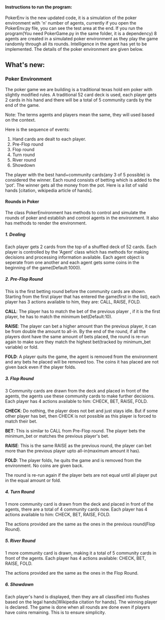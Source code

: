 #### Instructions to run the program:


PokerEnv is the new updated code, it is a simulation of the poker environment with 'n' number of agents, currently if you open the PokerEnv.py file, you can see the test area at the end. If you run the program(You need PokerGame.py in the same folder, it is a dependency) 8 agents are created in a simulated poker environment as they play the game randomly through all its rounds. Intelligence in the agent has yet to be implemented.
The details of the poker environment are given below.







## What's new:

### Poker Environment


The poker game we are building is a traditional texas hold em poker with slightly modified rules. A traditional 52 card deck is used, each player gets 2 cards in his hand and there will be a total of 5 community cards by the end of the game. 

Note: The terms agents and players mean the same, they will used based on the context.

Here is the sequence of events:

1. Hand cards are dealt to each player.
2. Pre-Flop round
3. Flop round
4. Turn round
5. River round
6. Showdown

The player with the best hand+community cards(any 3 of 5 possible) is considered the winner. Each round consists of betting which is added to the 'pot'. The winner gets all the money from the pot. Here is a list of valid hands [citation, wikipedia article of hands].

#### Rounds in Poker

The class PokerEnvironment has methods to control and simulate the rounds of poker and establish and control agents in the environment. It also has methods to render the environment. 


##### 1. Dealing

Each player gets 2 cards from the top of a shuffled deck of 52 cards. Each player is controlled by the 'Agent' class which has methods for making decisions and processing information available. Each agent object is seperate from one another and each agent gets some coins in the beginning of the game(Default:1000).

##### 2. Pre-Flop Round

This is the first betting round before the community cards are shown. Starting from the first player that has entered the game(first in the list), each player has 3 actions available to him, they are: CALL, RAISE, FOLD.

**CALL**: The player has to match the bet of the previous player , if it is the first player, he has to match the minimum bet(Default:10).

**RAISE**: The player can bet a higher amount than the previous player, it can be from double the amount to all-in.
By the end of the round, if all the players dont have the same amount of bets placed, the round is re-run again to make sure they match the highest bet(tracked by minimum_bet variable) or fold.

**FOLD**: A player quits the game, the agent is removed from the environment and any bets he placed will be removed too. The coins it has placed are not given back even if the player folds.

##### 3. Flop Round

3 Community cards are drawn from the deck and placed in front of the agents, the agents use these community cards to make further decisions. Each player has 4 actions available to him: CHECK, BET, RAISE, FOLD.

**CHECK**: Do nothing, the player does not bet and just stays idle. But if some other player has bet, then CHECK is not possible as this player is forced to match their bet.

**BET**: This is similar to CALL from Pre-Flop round. The player bets the minimum_bet or matches the previous player's bet.

**RAISE**: This is the same RAISE as the previous round, the player can bet more than the previous player upto all-in(maximum amount it has).

**FOLD**: The player folds, he quits the game and is removed from the environment. No coins are given back.

The round is re-run again if the player bets are not equal until all player put in the equal amount or fold.

##### 4. Turn Round

1 more community card is drawn from the deck and placed in front of the agents, there are a total of 4 community cards now. Each player has 4 actions available to him: CHECK, BET, RAISE, FOLD.

The actions provided are the same as the ones in the previous round(Flop Round). 

##### 5. River Round

1 more community card is drawn, making it a total of 5 community cards in front of the agents. Each player has 4 actions available: CHECK, BET, RAISE, FOLD.

The actions provided are the same as the ones in the Flop Round.

##### 6. Showdown

Each player's hand is displayed, then they are all classified into flushes based on the legal hands[Wikipedia citation for hands].
The winning player is declared.
The game is done when all rounds are done even if players have coins remaining. This is to ensure simplicity.



















